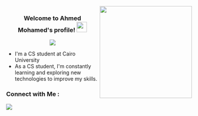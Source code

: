 
<img width="250" align="right" src="https://c.tenor.com/_DOBjnGspYAAAAAM/code-coding.gif">

<h3 align="center">
  Welcome to Ahmed Mohamed's profile!
  <img src="(https://giphy.com/gifs/animation-dreamlife-daviin-cfGmVRsJI6wq6noGxP)" width="28">
</h3>

<!-- Typing SVG by DenverCoder1 - https://github.com/DenverCoder1/readme-typing-svg -->
<p align="center">
  <a href="https://github.com/DenverCoder1/readme-typing-svg"><img src="https://readme-typing-svg.herokuapp.com/?lines=Full-stack%20web%20developer;Always%20learning%20new%20things&font=Fira%20Code&center=true&width=440&height=45&color=f75c7e&vCenter=true&size=22"></a>
</p> 

-  I'm a CS student at Cairo University
-  As a CS student, I'm constantly learning and exploring new technologies to improve my skills.



### Connect with Me :

<a href="https://linkedin.com/in/ahmed-mohamed-59ba47251" target="_blank"><img src="https://img.shields.io/badge/-Ahmed%20Mohamed-59ba47251?style=for-the-badge&logo=Linkedin&logoColor=white"/></a>

